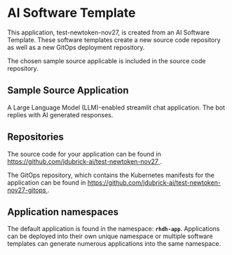# AI Software Template

This application, test-newtoken-nov27, is created from an AI Software Template. These software templates create a new source code repository as well as a new GitOps deployment repository.

The chosen sample source applicable is included in the source code repository.

## Sample Source Application

A Large Language Model (LLM)-enabled streamlit chat application. The bot replies with AI generated responses.

## Repositories

The source code for your application can be found in [https://github.com/jdubrick-ai/test-newtoken-nov27 ](https://github.com/jdubrick-ai/test-newtoken-nov27 ).
 
The GitOps repository, which contains the Kubernetes manifests for the application can be found in 
[https://github.com/jdubrick-ai/test-newtoken-nov27-gitops ](https://github.com/jdubrick-ai/test-newtoken-nov27-gitops ). 

## Application namespaces 

The default application is found in the namespace: **`rhdh-app`**. Applications can be deployed into their own unique namespace or multiple software templates can generate numerous applications into the same namespace.